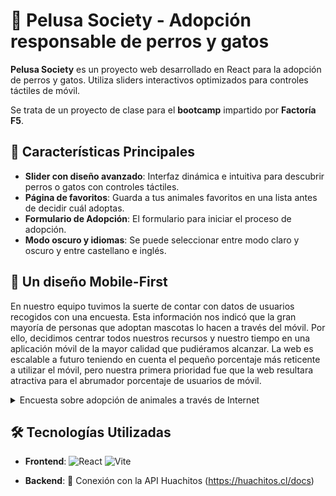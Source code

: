 # 🐾 Pelusa Society - Adopción responsable de perros y gatos

**Pelusa Society** es un proyecto web desarrollado en React para la adopción de perros y gatos. 
Utiliza sliders interactivos optimizados para controles táctiles de móvil.

Se trata de un proyecto de clase para el **bootcamp** impartido por **Factoría F5**.

## 🚀 Características Principales

- **Slider con diseño avanzado**: Interfaz dinámica e intuitiva para descubrir perros o gatos con controles táctiles.
- **Página de favoritos**: Guarda a tus animales favoritos en una lista antes de decidir cuál adoptas.
- **Formulario de Adopción**: El formulario para iniciar el proceso de adopción.
- **Modo oscuro y idiomas**: Se puede seleccionar entre modo claro y oscuro y entre castellano e inglés.

## 📱 Un diseño Mobile-First

En nuestro equipo tuvimos la suerte de contar con datos de usuarios recogidos con una encuesta. Esta información nos indicó que la gran mayoría de personas que adoptan mascotas lo hacen a través del móvil. Por ello, decidimos centrar todos nuestros recursos y nuestro tiempo en una aplicación móvil de la mayor calidad que pudiéramos alcanzar. La web es escalable a futuro teniendo en cuenta el pequeño porcentaje más reticente a utilizar el móvil, pero nuestra primera prioridad fue que la web resultara atractiva para el abrumador porcentaje de usuarios de móvil.

<details>
  <summary>Encuesta sobre adopción de animales a través de Internet</summary>
:dardo: Objetivo: Detectar posibles fricciones o necesidades en la experiencia digital de adopción de animales.
:gráfico_de_barras: Muestra: 93 personas.
:abcd: Metodología: Encuesta online anónima. Edad media: 25-45 años.
:calendario_de_sobremesa: Fecha: Diciembre 2024.
:lupa: Preguntas relevantes:
¿Desde qué dispositivo realizaste (o realizarías) la solicitud de adopción de una mascota?
Desde el móvil (smartphone) – 82%
Desde un ordenador (portátil o sobremesa) – 12%
Desde una tablet – 4%
No recuerdo / No estoy segura – 2%
¿Con qué frecuencia consultas perfiles de animales en adopción desde el móvil?
A diario – 25%
Varias veces por semana – 34%
Una vez por semana – 28%
Rara vez – 13%
¿Te resultó fácil hacer todo el proceso desde el móvil?
Sí, muy fácil – 68%
Sí, aunque algunos pasos no estaban adaptados – 21%
No, preferí cambiarme al ordenador – 11%
:chincheta: Conclusión:
Aunque el tráfico mobile supera el 96% a nivel global, en el contexto específico de formularios más largos o procesos serios como adopciones, hay una pequeña resistencia que ronda entre el 10% y el 20% que sigue prefiriendo el escritorio. Aun así, la prioridad clara debería ser diseño mobile-first, porque es lo que demanda la gran mayoría.
</details>

## 🛠 Tecnologías Utilizadas

- **Frontend**: 
  ![React](https://img.shields.io/badge/React-20232A?style=flat&logo=react&logoColor=61DAFB)
  ![Vite](https://img.shields.io/badge/Vite-B73BFE?style=flat&logo=vite&logoColor=FFD62E)

- **Backend**:
  🐶 Conexión con la API Huachitos (https://huachitos.cl/docs)

